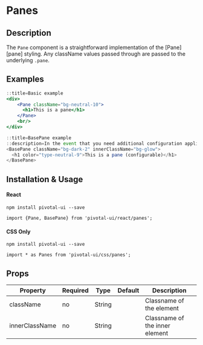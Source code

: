 # Panes

## Description

The `Pane` component is a straightforward implementation of the [Pane][pane] styling.
Any className values passed through are passed to the underlying `.pane`.

## Examples

```jsx
::title=Basic example
<div>
    <Pane className="bg-neutral-10">
      <h1>This is a pane</h1>
    </Pane>
    <br/>
</div>
```

```jsx
::title=BasePane example
::description=In the event that you need additional configuration applied to a Pane, you can use the `BasePane` component which accepts properties for `className` and `innerClassName`. These values are added to the class name of the `.pane` and the `.container` respectively.
<BasePane className="bg-dark-2" innerClassName="bg-glow">
  <h1 color="type-neutral-9">This is a pane (configurable)</h1>
</BasePane>
```

## Installation & Usage

#### React
`npm install pivotal-ui --save`

`import {Pane, BasePane} from 'pivotal-ui/react/panes';`

#### CSS Only
`npm install pivotal-ui --save`

`import * as Panes from 'pivotal-ui/css/panes';`

## Props

Property | Required | Type | Default | Description
---------|----------|------|---------|------------
className      | no | String | | Classname of the element
innerClassName | no | String | | Classname of the inner element
